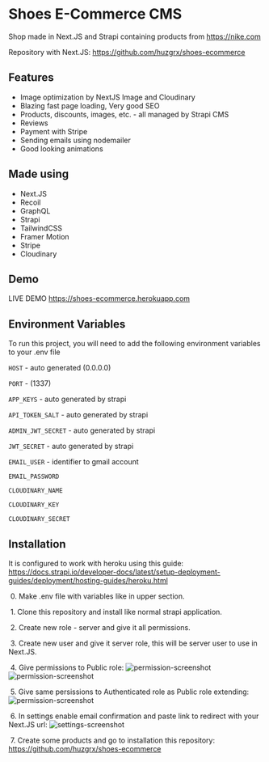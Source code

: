 # Shoes E-Commerce CMS

Shop made in Next.JS and Strapi containing products from https://nike.com

Repository with Next.JS: https://github.com/huzgrx/shoes-ecommerce
## Features

- Image optimization by NextJS Image and Cloudinary
- Blazing fast page loading, Very good SEO
- Products, discounts, images, etc. - all managed by Strapi CMS
- Reviews
- Payment with Stripe
- Sending emails using nodemailer
- Good looking animations
## Made using
- Next.JS
- Recoil
- GraphQL
- Strapi
- TailwindCSS
- Framer Motion
- Stripe
- Cloudinary
## Demo

LIVE DEMO https://shoes-ecommerce.herokuapp.com


## Environment Variables

To run this project, you will need to add the following environment variables to your .env file

`HOST` - auto generated (0.0.0.0)

`PORT` - (1337)

`APP_KEYS` - auto generated by strapi

`API_TOKEN_SALT` - auto generated by strapi

`ADMIN_JWT_SECRET` - auto generated by strapi

`JWT_SECRET` - auto generated by strapi

`EMAIL_USER` - identifier to gmail account

`EMAIL_PASSWORD`

`CLOUDINARY_NAME`

`CLOUDINARY_KEY`

`CLOUDINARY_SECRET`
## Installation
It is configured to work with heroku using this guide: https://docs.strapi.io/developer-docs/latest/setup-deployment-guides/deployment/hosting-guides/heroku.html

&nbsp;0. Make .env file with variables like in upper section.

&nbsp;1. Clone this repository and install like normal strapi application.

&nbsp;2. Create new role - server and give it all permissions.

&nbsp;3. Create new user and give it server role, this will be server user to use in Next.JS.

&nbsp;4. Give permissions to Public role:
![permission-screenshot](https://i.imgur.com/ibZcAIR.png)
![permission-screenshot](https://i.imgur.com/KDUfbgz.png)

&nbsp;5. Give same persissions to Authenticated role as Public role extending:
![permission-screenshot](https://i.imgur.com/F62i40H.png)

&nbsp;6. In settings enable email confirmation and paste link to redirect with your Next.JS url:
![settings-screenshot](https://i.imgur.com/3rlldtZ.png)

&nbsp;7. Create some products and go to installation this repository: https://github.com/huzgrx/shoes-ecommerce
